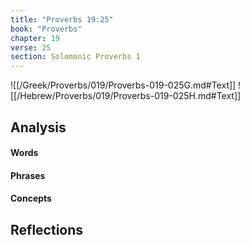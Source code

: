 ```yaml
---
title: "Proverbs 19:25"
book: "Proverbs"
chapter: 19
verse: 25
section: Solomonic Proverbs 1
---
```

![[/Greek/Proverbs/019/Proverbs-019-025G.md#Text]]
![[/Hebrew/Proverbs/019/Proverbs-019-025H.md#Text]]

## Analysis

#### Words

#### Phrases

#### Concepts

## Reflections
